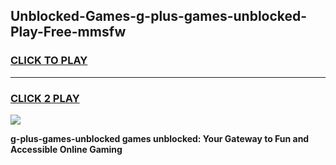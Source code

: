 
## Unblocked-Games-g-plus-games-unblocked-Play-Free-mmsfw
<h3>
<a href="https://premium76.site?title=g-plus-games-unblocked&ref=22A">CLICK TO PLAY</a></h3>
<hr>

<h3>
<a href="https://premium76.site?title=g-plus-games-unblocked&ref=22A">CLICK 2 PLAY</a>
  
</h3>

<a href="https://premium76.site?title=g-plus-games-unblocked&ref=22A"><img src="https://clearcache.store/games.png"></a>


**g-plus-games-unblocked games unblocked: Your Gateway to Fun and Accessible Online Gaming**
